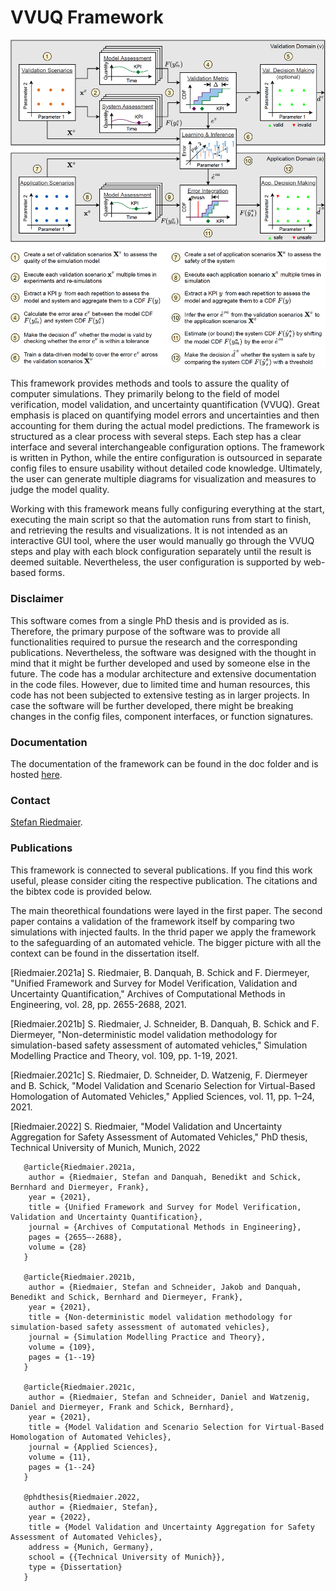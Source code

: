 # VVUQ Framework

![Title Picture VVUQ Framework](doc/source/figures/VVUQ_Framework.png)

This framework provides methods and tools to assure the quality of computer simulations. They primarily belong to the field of model verification, model validation, and uncertainty quantification (VVUQ). Great emphasis is placed on quantifying model errors and uncertainties and then accounting for them during the actual model predictions. The framework is structured as a clear process with several steps. Each step has a clear interface and several interchangeable configuration options. The framework is written in Python, while the entire configuration is outsourced in separate config files to ensure usability without detailed code knowledge. Ultimately, the user can generate multiple diagrams for visualization and measures to judge the model quality.

Working with this framework means fully configuring everything at the start, executing the main script so that the automation runs from start to finish, and retrieving the results and visualizations. It is not intended as an interactive GUI tool, where the user would manually go through the VVUQ steps and play with each block configuration separately until the result is deemed suitable. Nevertheless, the user configuration is supported by web-based forms.

### Disclaimer
This software comes from a single PhD thesis and is provided as is. Therefore, the primary purpose of the software was to provide all functionalities required to pursue the research and the corresponding publications. Nevertheless, the software was designed with the thought in mind that it might be further developed and used by someone else in the future. The code has a modular architecture and extensive documentation in the code files. However, due to limited time and human resources, this code has not been subjected to extensive testing as in larger projects. In case the software will be further developed, there might be breaking changes in the config files, component interfaces, or function signatures.

### Documentation
The documentation of the framework can be found in the doc folder and is hosted [here](https://vvuq-python-framework.readthedocs.io/en/latest/).

### Contact
[Stefan Riedmaier](mailto:stefan.riedmaier@tum.de).

### Publications
This framework is connected to several publications. If you find this work useful, please consider citing the respective publication. The citations and the bibtex code is provided below.

The main theorethical foundations were layed in the first paper. The second paper contains a validation of the framework itself by comparing two simulations with injected faults. In the thrid paper we apply the framework to the safeguarding of an automated vehicle. The bigger picture with all the context can be found in the dissertation itself.

[Riedmaier.2021a] S. Riedmaier, B. Danquah, B. Schick and F. Diermeyer, "Unified Framework and Survey for Model Verification, Validation and Uncertainty Quantification," Archives of Computational Methods in Engineering, vol. 28, pp. 2655-2688, 2021.

[Riedmaier.2021b] S. Riedmaier, J. Schneider, B. Danquah, B. Schick and F. Diermeyer, "Non-deterministic model validation methodology for simulation-based safety assessment of automated vehicles," Simulation Modelling Practice and Theory, vol. 109, pp. 1-19, 2021.

[Riedmaier.2021c] S. Riedmaier, D. Schneider, D. Watzenig, F. Diermeyer and B. Schick, "Model Validation and Scenario Selection for Virtual-Based Homologation of Automated Vehicles," Applied Sciences, vol. 11, pp. 1–24, 2021.

[Riedmaier.2022] S. Riedmaier, "Model Validation and Uncertainty Aggregation for Safety Assessment of Automated Vehicles," PhD thesis, Technical University of Munich, Munich, 2022

```
   @article{Riedmaier.2021a,
    author = {Riedmaier, Stefan and Danquah, Benedikt and Schick, Bernhard and Diermeyer, Frank},
    year = {2021},
    title = {Unified Framework and Survey for Model Verification, Validation and Uncertainty Quantification},
    journal = {Archives of Computational Methods in Engineering},
    pages = {2655–-2688},
    volume = {28}
   }

   @article{Riedmaier.2021b,
    author = {Riedmaier, Stefan and Schneider, Jakob and Danquah, Benedikt and Schick, Bernhard and Diermeyer, Frank},
    year = {2021},
    title = {Non-deterministic model validation methodology for simulation-based safety assessment of automated vehicles},
    journal = {Simulation Modelling Practice and Theory},
    volume = {109},
    pages = {1--19}
   }

   @article{Riedmaier.2021c,
    author = {Riedmaier, Stefan and Schneider, Daniel and Watzenig, Daniel and Diermeyer, Frank and Schick, Bernhard},
    year = {2021},
    title = {Model Validation and Scenario Selection for Virtual-Based Homologation of Automated Vehicles},
    journal = {Applied Sciences},
    volume = {11},
    pages = {1--24}
   }

   @phdthesis{Riedmaier.2022,
    author = {Riedmaier, Stefan},
    year = {2022},
    title = {Model Validation and Uncertainty Aggregation for Safety Assessment of Automated Vehicles},
    address = {Munich, Germany},
    school = {{Technical University of Munich}},
    type = {Dissertation}
   }
```
